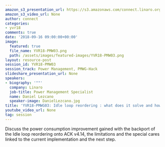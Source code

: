 ```yaml
---
amazon_s3_presentation_url: https://s3.amazonaws.com/connect.linaro.org/yvr18/presentations/yvr18-pmw03.pdf
amazon_s3_video_url: None
author: connect
categories:
- yvr18
comments: true
date: '2018-09-16 09:00:00+00:00'
image:
  featured: true
  file_name: YVR18-PMW03.png
  path: /assets/images/featured-images/YVR18-PMW03.png
layout: resource-post
session_id: YVR18-PMW03
session_track: Power Management, PMWG-Hack
slideshare_presentation_url: None
speakers:
- biography: '""'
  company: Linaro
  job-title: Power Management Specialist
  name: Daniel Lezcano
  speaker-image: DanielLezcano.jpg
title: 'YVR18-PMWG03: Idle loop reordering : what does it solve and how to get benefit '
youtube_video_url: None
tag: session
---
```


Discuss the power consumption improvement gained with the backport of the Idle loop reordering onto ACK v4.14, the limitations and the special cares linked to the current implementation and the next step.
